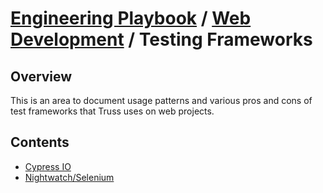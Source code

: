 # [Engineering Playbook](../../README.md) / [Web Development](../README.md) / Testing Frameworks

## Overview

This is an area to document usage patterns and various pros and cons of test frameworks that Truss uses on web projects.

## Contents

- [Cypress IO](cypress.md)
- [Nightwatch/Selenium](nightwatch.md)

